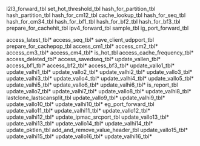 l2l3_forward_tbl
set_hot_threshold_tbl
hash_for_partition_tbl
hash_partition_tbl
hash_for_cm12_tbl 
cache_lookup_tbl 
hash_for_seq_tbl
hash_for_cm34_tbl
hash_for_bf1_tbl
hash_for_bf2_tbl
hash_for_bf3_tbl
prepare_for_cachehit_tbl 
ipv4_forward_tbl 
sample_tbl
ig_port_forward_tbl


access_latest_tbl*
access_seq_tbl*
save_client_udpport_tbl 
prepare_for_cachepop_tbl 
access_cm1_tbl*
access_cm2_tbl*
access_cm3_tbl*
access_cm4_tbl*
is_hot_tbl
access_cache_frequency_tbl*
access_deleted_tbl*
access_savedseq_tbl*
update_vallen_tbl*
access_bf1_tbl*
access_bf2_tbl*
access_bf3_tbl*
update_vallo1_tbl*
update_valhi1_tbl*
update_vallo2_tbl*
update_valhi2_tbl*
update_vallo3_tbl*
update_valhi3_tbl*
update_vallo4_tbl*
update_valhi4_tbl*
update_vallo5_tbl*
update_valhi5_tbl*
update_vallo6_tbl*
update_valhi6_tbl*
is_report_tbl
update_vallo7_tbl*
update_valhi7_tbl*
update_vallo8_tbl*
update_valhi8_tbl*
lastclone_lastscansplit_tbl
update_vallo9_tbl*
update_valhi9_tbl*
update_vallo10_tbl*
update_valhi10_tbl*
eg_port_forward_tbl 
update_vallo11_tbl*
update_valhi11_tbl*
update_vallo12_tbl*
update_valhi12_tbl*
update_ipmac_srcport_tbl
update_vallo13_tbl*
update_valhi13_tbl*
update_vallo14_tbl*
update_valhi14_tbl*
update_pktlen_tbl 
add_and_remove_value_header_tbl 
update_vallo15_tbl*
update_valhi15_tbl*
update_vallo16_tbl*
update_valhi16_tbl*